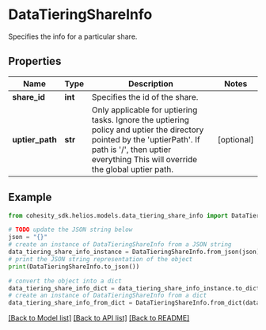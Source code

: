 # DataTieringShareInfo

Specifies the info for a particular share.

## Properties

Name | Type | Description | Notes
------------ | ------------- | ------------- | -------------
**share_id** | **int** | Specifies the id of the share. | 
**uptier_path** | **str** | Only applicable for uptiering tasks. Ignore the uptiering policy and uptier the directory pointed by the &#39;uptierPath&#39;. If path is &#39;/&#39;, then uptier everything  This will override the global uptier path. | [optional] 

## Example

```python
from cohesity_sdk.helios.models.data_tiering_share_info import DataTieringShareInfo

# TODO update the JSON string below
json = "{}"
# create an instance of DataTieringShareInfo from a JSON string
data_tiering_share_info_instance = DataTieringShareInfo.from_json(json)
# print the JSON string representation of the object
print(DataTieringShareInfo.to_json())

# convert the object into a dict
data_tiering_share_info_dict = data_tiering_share_info_instance.to_dict()
# create an instance of DataTieringShareInfo from a dict
data_tiering_share_info_from_dict = DataTieringShareInfo.from_dict(data_tiering_share_info_dict)
```
[[Back to Model list]](../README.md#documentation-for-models) [[Back to API list]](../README.md#documentation-for-api-endpoints) [[Back to README]](../README.md)


